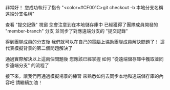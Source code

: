 非常好！
您成功執行了指令
"<color=#CF001C>git checkout -b 本地分支名稱 遠端分支名稱</color>" 

查看 "提交記錄" 視窗
您會注意到在本地儲存庫中
已經獲得了團隊成員開發的 "member-branch" 分支
並同步了對應遠端分支的 "提交記錄"

得到團隊成員的分支後
我們就可以在自己的電腦上協助團隊成員解決問題了！
這代表模擬背景的第二個問題解決了

通過實際解決以上這兩個問題後
您應該已經掌握
如何 "從遠端儲存庫中獲取並同步遠端分支" 的流程了

接下來，讓我們再通過模擬場景的練習
來熟悉如何去同步本地和遠端儲存庫的內容吧
請繼續加油！